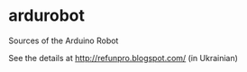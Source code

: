 # ardurobot
Sources of the Arduino Robot

See the details at http://refunpro.blogspot.com/ (in Ukrainian)

